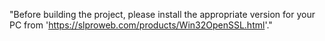 "Before building the project, please install the appropriate version for your PC from 'https://slproweb.com/products/Win32OpenSSL.html'."
